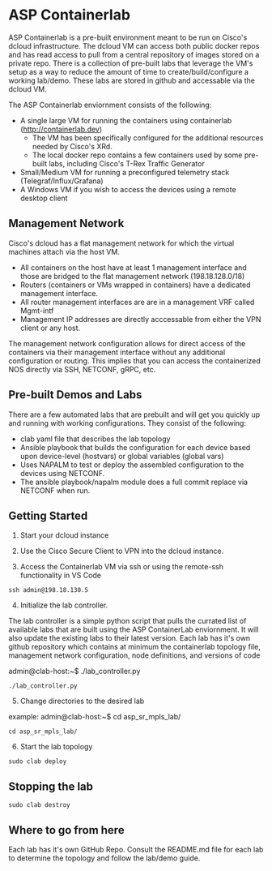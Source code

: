 # ASP Containerlab
ASP Containerlab is a pre-built environment meant to be run on Cisco's dcloud infrastructure.  The dcloud VM can access both public docker repos and has read access to pull from a  central repository of images stored on a private repo.  There is a collection of pre-built labs that leverage the VM's setup as a way to reduce the amount of time to create/build/configure a working lab/demo. These labs are stored in github and accessable via the dcloud VM. 

The ASP Containerlab enviornment consists of the following:
- A single large VM for running the containers using containerlab (http://containerlab.dev)
    - The VM has been specifically configured for the additional resources needed by Cisco's XRd.
    - The local docker repo contains a few containers used by some pre-built labs, including Cisco's T-Rex Traffic Generator 
- Small/Medium VM for running a preconfigured telemetry stack (Telegraf/Influx/Grafana)
- A Windows VM if you wish to access the devices using a remote desktop client

## Management Network
Cisco's dcloud has a flat management network for which the virtual machines attach via the host VM.  
- All containers on the host have at least 1 management interface and those are bridged to the flat management network (198.18.128.0/18)
- Routers (containers or VMs wrapped in containers) have a dedicated management interface. 
- All router management interfaces are are in a management VRF called Mgmt-intf
- Management IP addresses are directly acccessable from either the VPN client or any host. 

The management network configuration allows for direct access of the containers via their management interface without any additional configuration or routing. This implies that you can access the containerized NOS directly via SSH, NETCONF, gRPC, etc. 

## Pre-built Demos and Labs
There are a few automated labs that are prebuilt and will get you quickly up and running with working configurations. They consist of the following:   
- clab yaml file that describes the lab topology
- Ansible playbook that builds the configuration for each device based upon device-level (hostvars) or global variables (global vars)
- Uses NAPALM to test or deploy the assembled configuration to the devices using NETCONF.
- The ansible playbook/napalm module does a full commit replace via NETCONF when run. 

## Getting Started
1. Start your dcloud instance

2. Use the Cisco Secure Client to VPN into the dcloud instance.  

3. Access the Containerlab VM via ssh or using the remote-ssh functionality in VS Code
```
ssh admin@198.18.130.5
```

4. Initialize the lab controller.

The lab controller is a simple python script that pulls the currated list of available labs that are built using the ASP ContainerLab enviornment.  It will also update the existing labs to their latest version.  Each lab has it's own github repository which contains at minimum the containerlab topology file, management network configuration, node definitions, and versions of code

admin@clab-host:~$ ./lab_controller.py

```
./lab_controller.py
```

5. Change directories to the desired lab

example: 
admin@clab-host:~$ cd asp_sr_mpls_lab/

```
cd asp_sr_mpls_lab/
```

6. Start the lab topology 
```
sudo clab deploy
```

## Stopping the lab

```
sudo clab destroy
```

## Where to go from here
Each lab has it's own GitHub Repo.  Consult the README.md file for each lab to determine the topology and follow the lab/demo guide.  